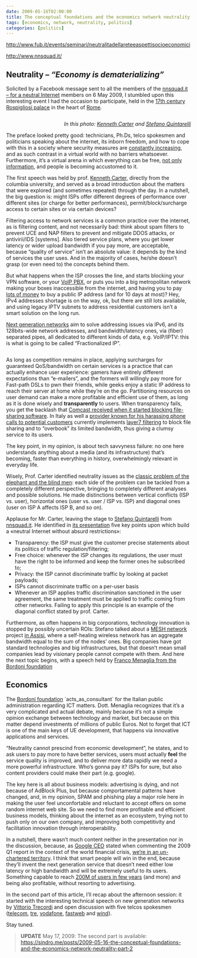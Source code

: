 ```yaml
---
date: 2009-05-16T02:00:00
title: The conceptual foundations and the economics network neutrality [Part 1] - 14 May 2009, Rome
tags: [economics, network, neutrality, politics]
categories: [politics]
---
```


<p><a
href="http://www.fub.it/events/seminari/neutralitadellareteeaspettisocioeconomici">http://www.fub.it/events/seminari/neutralitadellareteeaspettisocioeconomici</a></p>


<p><a href="http://www.nnsquad.it/">http://www.nnsquad.it/</a></p>


<h2>Neutrality &#8211; <em>&#8220;Economy is dematerializing&#8221;</em></h2>


<p>Solicited by a Facebook message sent to all the members of the <a
href="http://www.facebook.com/group.php?gid=56353912528">nnsquad.it &#8211; for
a neutral Internet</a> members on 6 May 2009, I stumbled upon this interesting
event I had the occasion to participate, held in the <a
href="http://en.wikipedia.org/wiki/Palazzo_Pallavicini-Rospigliosi">17th
century Rospigliosi palace</a> in the heart of <a
href="http://en.wikipedia.org/wiki/Rome">Rome</a>.</p>


<p style="text-align:center;"><img src="/posts/2009-05-16-the-conceptual-foundations-and-the-economics-network-neutrality-rome/IMG_0261.jpg" alt="" /></p>


<p style="text-align:right;"><em>In this photo: <a
href="http://kennethrcarter.com/vita/">Kenneth Carter</a> and <a
href="http://blog.quintarelli.it/">Stefano Quintarelli</a></em></p>


<p><a name="continue"></a> The preface looked pretty good: technicians, Ph.Ds,
telco spokesmen and politicians speaking about the internet, its inborn
freedom, and how to cope with this in a society where security measures are <a
href="http://sniffo.org/node/22">constantly increasing</a>, and as such
contrast in a virtual world with no barriers whatsoever. Furthermore,
it&#8217;s a virtual arena in which everything can be free, <a
href="http://thepiratebay.org/">not only information</a>, and people is
becoming accustomed to it.</p>


<p>The first speech was held by prof. <a
href="http://kennethrcarter.com/vita/">Kenneth Carter</a>, directly from the
columbia university, and served as a broad introduction about the matters that
were explored (and sometimes repeated) through the day. In a nutshell, the big
question is: might ISPs offer different degrees of performance over different
sites (or charge for better performances), permit/block/surcharge access to
certain sites or via certain devices?</p>


<p>Filtering access to network services is a common practice over the internet,
as is filtering content, and not necessarily bad: think about spam filters to
prevent <span class="caps">UCE</span> and <span class="caps">NAP</span> filters
to prevent and mitigate <span class="caps">DDOS</span> attacks, or
antivirii/IDS [systems]. Also tiered service plans, where you get lower latency
or wider upload bandwidth if you pay more, are acceptable, because
&#8220;quality of service&#8221; isn&#8217;t an absolute value: it depends by
the kind of services the user uses. And in  the majority of cases, he/she
doesn&#8217;t grasp (or even need to) the concepts behind them.</p>


<p>But what happens when the <span class="caps">ISP</span> crosses the line,
and starts blocking your <span class="caps">VPN</span> software, or your <a
href="http://www.nexlab.it/index.php/2007/05/03/fastweb-e-voip-sip-come-dicevano-una-volta-vorrete-dirlo-a-tutti-no">VoIP
<span class="caps">PBX</span></a>, or puts you into a big metropolitan network
making your boxes inaccessible from the internet, and having you to pay <a
href="http://aziende.fastweb.it/offerta/micro_imprese/ser_opzint_ip.html">lots
of money</a> to buy a public IP address (and for 10 days at most)? Hey, IPv4
addresses shortage is on the way, ok, but there are still lots available, and
using legacy <span class="caps">IPTV</span> subnets to address residential
customers isn&#8217;t a smart solution on the long run.</p>


<p><a href="http://en.wikipedia.org/wiki/Next_Generation_Networking">Next
generation networks</a> aim to solve addressing issues via IPv6, and its
128bits-wide network addresses, and bandwidth/latency ones, via (fiber)
separated pipes, all dedicated to different kinds of data, e.g. VoIP/IPTV: this
is what is going to be called &#8220;Fractionalized IP&#8221;.</p>


<p style="text-align:center;"><img src="/posts/2009-05-16-the-conceptual-foundations-and-the-economics-network-neutrality-rome/ngn-pipes.png" alt="" /></p>


<p>As long as competition remains in place, applying surcharges for guaranteed
QoS/bandwidth on certain services is a practice that can actually enhance user
experience: gamers have entirely different expectations than
&#8220;e-mailers&#8221;, and the formers will willingly pay more for Fast-path
DSLs to pwn their friends, while geeks enjoy a static IP address to reach their
server at home while they&#8217;re on the go. Partitioning resources on user
demand can  make a more profitable and efficient use of them, as long as it is
done wisely and <strong>transparently</strong> to users. When transparency
fails, you get the backlash that <a
href="http://en.wikipedia.org/wiki/Comcast#Network_neutrality">Comcast received
when it started blocking file-sharing software</a>. In Italy as well a <a
href="http://www.tele2.it/">provider known for his harassing phone calls to
potential customers</a> currently implements <a
href="http://www.linkedin.com/pub/dir/samuele/fogagnolo">layer7 filtering</a>
to block file sharing and to &#8220;overbook&#8221; its limited bandwidth, thus
giving a clumsy service to its users.</p>


<p>The key point, in my opinion, is about tech savvyness failure: no one here
understands anything about a media (and its infrastructure) that&#8217;s
becoming, faster than everything in history, overwhelmingly relevant in
everyday life.</p>


<p>Wisely, Prof. Carter identified neutrality issues as the <a
href="http://en.wikipedia.org/wiki/Blind_Men_and_an_Elephant">classic problem
of the elephant and the blind men</a>: each side of the problem can be tackled
from a completely different perspective, bringing to completely different
analyses and possible solutions. He made distinctions between vertical
conflicts (ISP vs. user), horizontal ones (user vs. user / <span
class="caps">ISP</span> vs. <span class="caps">ISP</span>) and diagonal ones
(user on <span class="caps">ISP A</span> affects <span class="caps">ISP
B</span>, and so on).</p>


<p>Applause for Mr. Carter, leaving the stage to <a
href="http://blog.quintarelli.it/">Stefano Quintarelli</a> from <a
href="http://www.nnsquad.it/">nnsquad.it</a>. He identified in <a
href="http://www.fub.it/files/Slide_Quintarelli_14_05_09.pdf">its
presentation</a> five key points upon which build a &laquo;neutral Internet
without absurd restrictions&raquo;:</p>


<ul> <li>Transparency: the <span class="caps">ISP</span> must give the customer
precise statements about its politics of traffic regulation/filtering;</li>
<li>Free choice: whenever the <span class="caps">ISP</span> changes its
regulations, the user must have the right to be informed and keep the former
ones he subscribed to;</li> <li>Privacy: the <span class="caps">ISP</span>
cannot discriminate traffic by looking at packet payloads;</li> <li>ISPs cannot
discriminate traffic on a per-user basis</li> <li>Whenever an <span
class="caps">ISP</span> applies traffic discrimination sanctioned in the user
agreement, the same treatment must be applied to traffic coming from other
networks. Failing to apply this principle is an example of the diagonal
conflict stated by prof. Carter.</li> </ul>


<p>Furthermore, as often happens in big corporations, technology innovation is
stopped by possibly uncertain ROIs: Stefano talked about a <a
href="http://en.wikipedia.org/wiki/Mesh_network"><span class="caps">MESH</span>
network</a> project <a href="http://www.assisiwireless.com/tecnologia.html">in
Assisi</a>, where a self-healing wireless network has an aggregate bandwidth
equal to the sum of the nodes&#8217; ones. Big companies have got standard
technologies and big infrastructures, but that doesn&#8217;t mean small
companies lead by visionary people cannot compete with them. And here the next
topic begins, with a speech held by <a
href="http://www.fub.it/files/Slide_Menaglia_14_05_09.pdf">Franco Menaglia from
the Bordoni foundation</a></p>


<h2>Economics</h2>


<p>The <a href="http://www.fub.it/">Bordoni foundation</a> `acts_as_consultant`
for the Italian public administration regarding <span class="caps">ICT</span>
matters. Dott. Menaglia recognizes that it&#8217;s a very complicated and
actual debate, mainly because it&#8217;s not a simple opinion exchange between
technology and market, but because on this matter depend investments of
millions of public Euros. Not to forget that <span class="caps">ICT</span> is
one of the main keys of UE development, that happens via innovative
applications and services.</p>


<p>&#8220;Neutrality cannot prescind from economic development&#8221;, he
states, and to ask users to pay more to have better services, users must
actually <strong>feel</strong> the service quality is improved, and to deliver
more data rapidly we need a more powerful infrastructure. Who&#8217;s gonna pay
it? ISPs for sure, but also content providers could make their part (e.g.
google).</p>


<p>The key here is all about business models: advertising is dying, and not
because of AdBlock Plus, but because comportamental patterns have changed, and,
in my opinion, <span class="caps">SPAM</span> and phishing play a major role
here in making the user feel unconfortable and reluctant to accept offers on
some random internet web site. So we need to find more profitable and efficient
business models, thinking about the internet as an ecosystem, trying not to
push only on our own company, and improving both competitivity and facilitation
innovation through interoperability.</p>


<p>In a nutshell, there wasn&#8217;t much content neither in the presentation
nor in the discussion, because, as <a
href="http://en.wikipedia.org/wiki/Eric_E._Schmidt">Google <span
class="caps">CEO</span></a> stated when commenting the 2009 Q1 report in the
context of the world financial crisis, <a
href="http://awurl.com/FgYWkh9Ey#first_awesome_highlight">we&#8217;re in an
un-chartered territory</a>. I think that smart people will win in the end,
because they&#8217;ll invent the next generation service that doesn&#8217;t
need either low latency or high bandwidth and will be extremely useful to its
users. Something capable to reach <a href="http://facebook.com/">200M of users
in few years</a> (and more) and being also profitable, without resorting to
advertising.</p>


<p>In the second part of this article, I&#8217;ll recap about the afternoon
session: it started with the interesting technical speech on new generation
networks by <a
href="http://www.fub.it/files/Slide_Trecordi_14_05_09.pdf">Vittorio
Trecordi</a> and open discussion with five telcos spokesmen (<a
href="http://telecomitalia.it/">telecom</a>, <a
href="http://www.tre.it/">tre</a>, <a href="http://vodafone.it/">vodafone</a>,
<a href="http://www.fastweb.it/">fastweb</a> and <a
href="http://www.wind.it/">wind</a>).</p>


<p>Stay tuned.</p>


<blockquote> <strong><span class="caps">UPDATE</span></strong> May 17, 2009:
The second part is available: <a
href="/posts/2009-05-16-the-conceptual-foundations-and-the-economics-network-neutrality-part-2">https://sindro.me/posts/2009-05-16-the-conceptual-foundations-and-the-economics-network-neutrality-part-2</a>
</blockquote>
